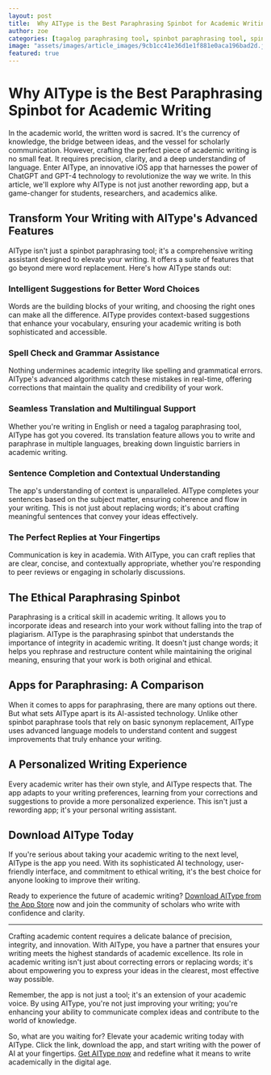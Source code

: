 ```yaml
---
layout: post
title:  Why AIType is the Best Paraphrasing Spinbot for Academic Writing --- Discuss AIType's role in academic writing, maintaining integrity and quality.
author: zoe
categories: [tagalog paraphrasing tool, spinbot paraphrasing tool, spinbot paraphrase tool, rewording app, paraphrasing spinbot, re wording app, apps for paraphrasing]
image: "assets/images/article_images/9cb1cc41e36d1e1f881e0aca196bad2d.jpg"
featured: true
---
```


# Why AIType is the Best Paraphrasing Spinbot for Academic Writing

In the academic world, the written word is sacred. It's the currency of knowledge, the bridge between ideas, and the vessel for scholarly communication. However, crafting the perfect piece of academic writing is no small feat. It requires precision, clarity, and a deep understanding of language. Enter AIType, an innovative iOS app that harnesses the power of ChatGPT and GPT-4 technology to revolutionize the way we write. In this article, we'll explore why AIType is not just another rewording app, but a game-changer for students, researchers, and academics alike.

## Transform Your Writing with AIType's Advanced Features

AIType isn't just a spinbot paraphrasing tool; it's a comprehensive writing assistant designed to elevate your writing. It offers a suite of features that go beyond mere word replacement. Here's how AIType stands out:

### Intelligent Suggestions for Better Word Choices

Words are the building blocks of your writing, and choosing the right ones can make all the difference. AIType provides context-based suggestions that enhance your vocabulary, ensuring your academic writing is both sophisticated and accessible.

### Spell Check and Grammar Assistance

Nothing undermines academic integrity like spelling and grammatical errors. AIType's advanced algorithms catch these mistakes in real-time, offering corrections that maintain the quality and credibility of your work.

### Seamless Translation and Multilingual Support

Whether you're writing in English or need a tagalog paraphrasing tool, AIType has got you covered. Its translation feature allows you to write and paraphrase in multiple languages, breaking down linguistic barriers in academic writing.

### Sentence Completion and Contextual Understanding

The app's understanding of context is unparalleled. AIType completes your sentences based on the subject matter, ensuring coherence and flow in your writing. This is not just about replacing words; it's about crafting meaningful sentences that convey your ideas effectively.

### The Perfect Replies at Your Fingertips

Communication is key in academia. With AIType, you can craft replies that are clear, concise, and contextually appropriate, whether you're responding to peer reviews or engaging in scholarly discussions.

## The Ethical Paraphrasing Spinbot

Paraphrasing is a critical skill in academic writing. It allows you to incorporate ideas and research into your work without falling into the trap of plagiarism. AIType is the paraphrasing spinbot that understands the importance of integrity in academic writing. It doesn't just change words; it helps you rephrase and restructure content while maintaining the original meaning, ensuring that your work is both original and ethical.

## Apps for Paraphrasing: A Comparison

When it comes to apps for paraphrasing, there are many options out there. But what sets AIType apart is its AI-assisted technology. Unlike other spinbot paraphrase tools that rely on basic synonym replacement, AIType uses advanced language models to understand content and suggest improvements that truly enhance your writing.

## A Personalized Writing Experience

Every academic writer has their own style, and AIType respects that. The app adapts to your writing preferences, learning from your corrections and suggestions to provide a more personalized experience. This isn't just a rewording app; it's your personal writing assistant.

## Download AIType Today

If you're serious about taking your academic writing to the next level, AIType is the app you need. With its sophisticated AI technology, user-friendly interface, and commitment to ethical writing, it's the best choice for anyone looking to improve their writing.

Ready to experience the future of academic writing? [Download AIType from the App Store](https://apps.apple.com/us/app/aitype-grammar-check-keyboard/id6469163944) now and join the community of scholars who write with confidence and clarity.

---

Crafting academic content requires a delicate balance of precision, integrity, and innovation. With AIType, you have a partner that ensures your writing meets the highest standards of academic excellence. Its role in academic writing isn't just about correcting errors or replacing words; it's about empowering you to express your ideas in the clearest, most effective way possible.

Remember, the app is not just a tool; it's an extension of your academic voice. By using AIType, you're not just improving your writing; you're enhancing your ability to communicate complex ideas and contribute to the world of knowledge.

So, what are you waiting for? Elevate your academic writing today with AIType. Click the link, download the app, and start writing with the power of AI at your fingertips. [Get AIType now](https://apps.apple.com/us/app/aitype-grammar-check-keyboard/id6469163944) and redefine what it means to write academically in the digital age.